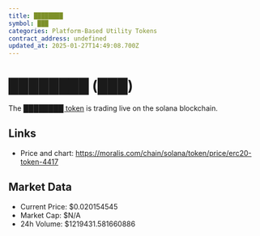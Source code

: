 ```yaml
---
title: ████████
symbol: ███
categories: Platform-Based Utility Tokens
contract_address: undefined
updated_at: 2025-01-27T14:49:08.700Z
---
```


# ████████ (███)
The [████████ token](https://moralis.com/chain/solana/token/price/erc20-token-4417) is trading live on the solana blockchain.

## Links
- Price and chart: https://moralis.com/chain/solana/token/price/erc20-token-4417

## Market Data
- Current Price: $0.020154545
- Market Cap: $N/A
- 24h Volume: $1219431.581660886
